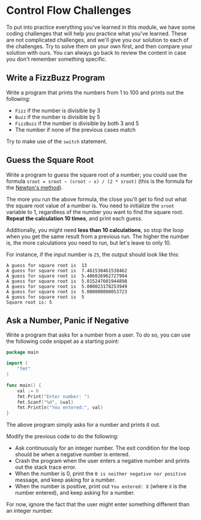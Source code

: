 # Control Flow Challenges

To put into practice everything you've learned in this module, we have some coding challenges that will help you practice what you've learned. These are not complicated challenges, and we'll give you our solution to each of the challenges. Try to solve them on your own first, and then compare your solution with ours. You can always go back to review the content in case you don't remember something specific.

## Write a FizzBuzz Program

Write a program that prints the numbers from 1 to 100 and prints out the following:

- `Fizz` if the number is divisible by 3
- `Buzz` if the number is divisible by 5
- `FizzBuzz` if the number is divisible by both 3 and 5
- The number if none of the previous cases match

Try to make use of the `switch` statement.

## Guess the Square Root

Write a program to guess the square root of a number; you could use the formula `sroot = sroot − (sroot − x) / (2 * sroot)` (this is the formula for the [Newton's method](https://en.wikipedia.org/wiki/Newton%27s_method)). 

The more you run the above formula, the close you'll get to find out what the square root value of a number is. You need to initialize the `sroot` variable to 1, regardless of the number you want to find the square root. **Repeat the calculation 10 times**, and print each guess. 

Additionally, you might need **less than 10 calculations**, so stop the loop when you get the same result from a previous run. The higher the number is, the more calculations you need to run, but let's leave to only 10.

For instance, if the input number is `25`, the output should look like this:

```output
A guess for square root is  13
A guess for square root is  7.461538461538462
A guess for square root is  5.406026962727994
A guess for square root is  5.015247601944898
A guess for square root is  5.000023178253949
A guess for square root is  5.000000000053723
A guess for square root is  5
Square root is: 5
```

## Ask a Number, Panic if Negative

Write a program that asks for a number from a user. To do so, you can use the following code snippet as a starting point:

```go
package main

import (
    "fmt"
)

func main() {
    val := 0
    fmt.Print("Enter number: ")
    fmt.Scanf("%d", &val)
    fmt.Println("You entered:", val)
}
```

The above program simply asks for a number and prints it out.

Modify the previous code to do the following:

- Ask continuously for an integer number. The exit condition for the loop should be when a negative number is entered.
- Crash the program when the user enters a negative number and prints out the stack trace error.
- When the number is 0, print the `0 is neither negative nor positive` message, and keep asking for a number.
- When the number is positive, print out `You entered: X` (where `X` is the number entered), and keep asking for a number.

For now, ignore the fact that the user might enter something different than an integer number.
